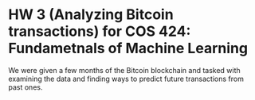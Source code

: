 
# HW 3 (Analyzing Bitcoin transactions) for COS 424: Fundametnals of Machine Learning

We were given a few months of the Bitcoin blockchain and tasked with examining the data and finding ways to predict future transactions from past ones.
